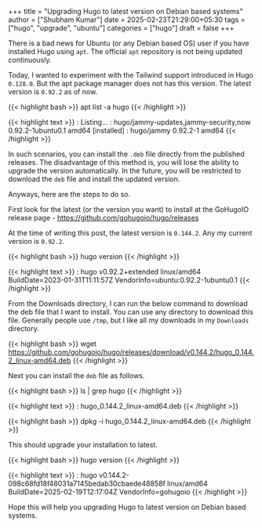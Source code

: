 +++
title = "Upgrading Hugo to latest version on Debian based systems"
author = ["Shubham Kumar"]
date = 2025-02-23T21:29:00+05:30
tags = ["hugo", "upgrade", "ubuntu"]
categories = ["hugo"]
draft = false
+++

There is a bad news for Ubuntu (or any Debian based OS) user if you have installed Hugo using `apt`.
The official `apt` repository is not being updated continuously.

Today, I wanted to experiment with the Tailwind support introduced in Hugo `0.128.0`.
But the apt package manager does not has this version.
The latest version is `0.92.2` as of now.

{{< highlight bash >}}
apt list -a hugo
{{< /highlight >}}

{{< highlight text >}}
: Listing...
: hugo/jammy-updates,jammy-security,now 0.92.2-1ubuntu0.1 amd64 [installed]
: hugo/jammy 0.92.2-1 amd64
{{< /highlight >}}

In such scenarios, you can install the `.deb` file directly from the published releases.
The disadvantage of this method is, you will lose the ability to upgrade the version automatically.
In the future, you will be restricted to download the `deb` file and install the updated version.

Anyways, here are the steps to do so.

First look for the latest (or the version you want) to install at the GoHugoIO release page - <https://github.com/gohugoio/hugo/releases>

At the time of writing this post, the latest version is `0.144.2`.
Any my current version is `0.92.2`.

{{< highlight bash >}}
hugo version
{{< /highlight >}}

{{< highlight text >}}
: hugo v0.92.2+extended linux/amd64 BuildDate=2023-01-31T11:11:57Z VendorInfo=ubuntu:0.92.2-1ubuntu0.1
{{< /highlight >}}

From the Downloads directory, I can run the below command to download the deb file that I want to install.
You can use any directory to download this file. Generally people use `/tmp`, but I like all my downloads in my `Downloads` directory.

{{< highlight bash >}}
wget https://github.com/gohugoio/hugo/releases/download/v0.144.2/hugo_0.144.2_linux-amd64.deb
{{< /highlight >}}

Next you can install the `deb` file as follows.

{{< highlight bash >}}
ls | grep hugo
{{< /highlight >}}

{{< highlight text >}}
: hugo_0.144.2_linux-amd64.deb
{{< /highlight >}}

{{< highlight bash >}}
dpkg -i hugo_0.144.2_linux-amd64.deb
{{< /highlight >}}

This should upgrade your installation to latest.

{{< highlight bash >}}
hugo version
{{< /highlight >}}

{{< highlight text >}}
: hugo v0.144.2-098c68fd18f48031a7145bedab30cbaede48858f linux/amd64 BuildDate=2025-02-19T12:17:04Z VendorInfo=gohugoio
{{< /highlight >}}

Hope this will help you upgrading Hugo to latest version on Debian based systems.
